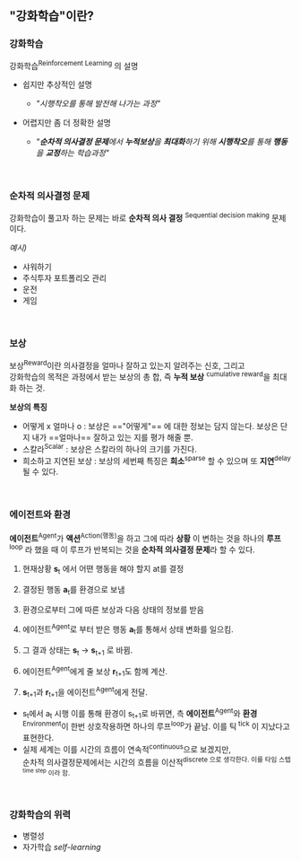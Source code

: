 ## "강화학습"이란?

### 강화학습
강화학습<sup>Reinforcement Learning</sup> 의 설명

- 쉽지만 추상적인 설명 
	- *"시행착오를 통해 발전해 나가는 과정"*

- 어렵지만 좀 더 정확한 설명 
	- *"**순차적 의사결정 문제**에서 **누적보상**을 **최대화**하기 위해 **시행착오**를 통해 **행동**을 **교정**하는 학습과정"*

<br>

### 순차적 의사결정 문제
강화학습이 풀고자 하는 문제는 바로 **순차적 의사 결정** <sup>Sequential decision making</sup> 문제이다.

*예시)*
- 샤워하기
- 주식투자 포트폴리오 관리
- 운전
- 게임

<br>

### 보상
보상<sup>Reward</sup>이란 의사결정을 얼마나 잘하고 있는지 알려주는 신호, 그리고 <br> 강화학습의 목적은 과정에서 받는 보상의 총 합, 즉 **누적 보상** <sup>cumulative reward</sup>을 최대화 하는 것.

**보상의 특징**
- 어떻게 x 얼마나 o 
	:  보상은 =="어떻게"== 에 대한 정보는 담지 않는다. 보상은 단지 내가 ==얼마나== 잘하고 있는 지를 평가 해줄 뿐.
- 스칼라<sup>Scalar</sup> 
	:  보상은 스칼라의 하나의 크기를 가진다.
- 희소하고 지연된 보상 
	:  보상의 세번째 특징은 **희소**<sup>sparse</sup> 할 수 있으며 또 **지연**<sup>delay</sup> 될 수 있다. 

<br>

### 에이전트와 환경
**에이전트**<sup>Agent</sup>가 **액션**<sup>Action(행동)</sup>을 하고 그에 따라 **상황** 이 변하는 것을 하나의 **루프**<sup>loop</sup> 라 했을 때 이 루프가 반복되는 것을 **순차적 의사결정 문제**라 할 수 있다.

1. 현재상황 **s**<sub>t</sub> 에서 어뗜 행동을 해야 할지 at를 결정
2. 결정된 행동 **a**<sub>t</sub>를 환경으로 보냄
3. 환경으로부터 그에 따른 보상과 다음 상태의 정보를 받음

1. 에이전트<sup>Agent</sup>로 부터 받은 행동 **a**<sub>t</sub>를 통해서 상태 변화를 일으킴.
2. 그 결과 상태는 **s**<sub>t</sub>  $\longrightarrow$  **s**<sub>t+1</sub> 로 바뀜.
3. 에이전트<sup>Agent</sup>에게 줄 보상 **r**<sub>t+1</sub>도 함께 계산.
4. **s**<sub>t+1</sub>과 **r**<sub>t+1</sub>을 에이전트<sup>Agent</sup>에게 전달.

- s<sub>t</sub>에서 a<sub>t</sub> 시행 이를 통해 환경이 s<sub>t+1</sub>로 바뀌면, 측 **에이전트**<sup>Agent</sup>와 **환경**<sup>Environment</sup>이 한번 상호작용하면 하나의 루프<sup>loop</sup>가 끝남. 이를 틱<sup> tick</sup> 이 지났다고 표현한다.
- 실제 세계는 이를 시간의 흐름이 연속적<sup>continuous</sup>으로 보겠지만, <br> 순차적 의사결정문제에서는 시간의 흐름을 이산적<sup>discrete</sub> 으로 생각한다. 이를 타임 스텝 <sup>time step</sup> 이라 함.

<br>

### 강화학습의 위력
- 병렬성
- 자가학습 *self-learning*